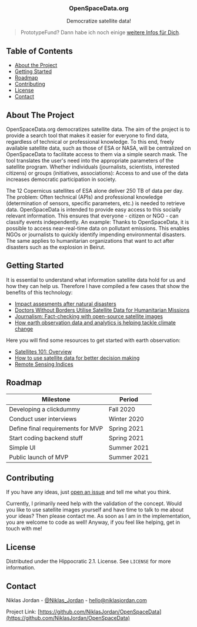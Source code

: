<h3 align="center">OpenSpaceData.org</h3>

 <p align="center">
    Democratize satellite data!
</p>

> PrototypeFund? Dann habe ich noch einige [weitere Infos für Dich](prototypefund.md).

## Table of Contents

* [About the Project](#about-the-project)
* [Getting Started](#getting-started)
* [Roadmap](#roadmap)
* [Contributing](#contributing)
* [License](#license)
* [Contact](#contact)

## About The Project

OpenSpaceData.org democratizes satellite data. The aim of the project is to provide a search tool that makes it easier for everyone to find data, regardless of technical or professional knowledge. To this end, freely available satellite data, such as those of ESA or NASA, will be centralized on OpenSpaceData to facilitate access to them via a simple search mask. The tool translates the user's need into the appropriate parameters of the satellite program. Whether individuals (journalists, scientists, interested citizens) or groups (initiatives, associations): Access to and use of the data increases democratic participation in society.

The 12 Copernicus satellites of ESA alone deliver 250 TB of data per day. The problem: Often technical (APIs) and professional knowledge (determination of sensors, specific parameters, etc.) is needed to retrieve data. OpenSpaceData is intended to provide easy access to this socially relevant information. This ensures that everyone - citizen or NGO - can classify events independently. An example: Thanks to OpenSpaceData, it is possible to access near-real-time data on pollutant emissions. This enables NGOs or journalists to quickly identify impending environmental disasters. The same applies to humanitarian organizations that want to act after disasters such as the explosion in Beirut.

## Getting Started

It is essential to understand what information satellite data hold for us and how they can help us. Therefore I have compiled a few cases that show the benefits of this technology:
- [Impact assesments after natural disasters](https://www.planet.com/insights/anatomy-of-a-catastrophe/)
- [Doctors Without Borders Utilise Satellite Data for Humanitarian Missions ](https://en.reset.org/blog/helping-hand-outer-space-doctors-without-borders-utilise-satellite-data-humanitarian-missions-1)
- [Journalism: Fact-checking with open-source satellite images](https://medium.com/@techjournalism/fact-checking-with-open-source-satellite-images-part-1-8a76962c76e5)
- [How earth observation data and analytics is helping tackle climate change](https://www.geoawesomeness.com/earth-observation-data-analytics-climate-change/)

Here you will find some resources to get started with earth observation:
- [Satellites 101: Overview](https://medium.com/upstream/satellites-101-overview-from-upstream-tech-934019adf796)
- [How to use satellite data for better decision making](https://www.iceye.com/satellite-data)
- [Remote Sensing Indices](https://medium.com/regen-network/remote-sensing-indices-389153e3d947)

## Roadmap

Milestone | Period
------------ | -------------
Developing a clickdummy | Fall 2020
Conduct user interviews | Winter 2020
Define final requirements for MVP  | Spring 2021
Start coding backend stuff | Spring 2021
Simple UI | Summer 2021
Public launch of MVP | Summer 2021

## Contributing

If you have any ideas, just [open an issue](https://github.com/NiklasJordan/OpenSpaceData/issues) and tell me what you think.

Currently, I primarily need help with the validation of the concept. Would you like to use satellite images yourself and have time to talk to me about your ideas? Then please contact me. As soon as I am in the implementation, you are welcome to code as well! Anyway, if you feel like helping, get in touch with me!

## License

Distributed under the Hippocratic 2.1. License. See `LICENSE` for more information.

## Contact

Niklas Jordan - [@Niklas_Jordan](https://twitter.com/Niklas_Jordan) - hello@niklasjordan.com

Project Link: [https://github.com/NiklasJordan/OpenSpaceData](https://github.com/NiklasJordan/OpenSpaceData)